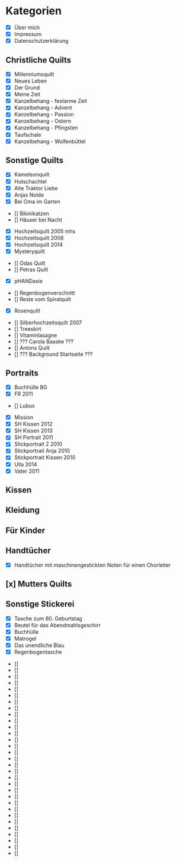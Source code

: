 # Kategorien

- [x] Über mich
- [x] Impressum
- [x] Datenschutzerklärung

## Christliche Quilts

- [x] Millenniumsquilt
- [x] Neues Leben
- [x] Der Grund
- [x] Meine Zeit
- [x] Kanzelbehang - festarme Zeit
- [x] Kanzelbehang - Advent
- [x] Kanzelbehang - Passion
- [x] Kanzelbehang - Ostern
- [x] Kanzelbehang - Pfingsten
- [x] Taufschale
- [x] Kanzelbehang - Wolfenbüttel

## Sonstige Quilts

- [x] Kameleonquilt
- [x] Hutschachtel
- [x] Alte Traktor Liebe
- [x] Anjas Nolde
- [x] Bei Oma im Garten
- [] Bikinikatzen
- [] Häuser bei Nacht
- [x] Hochzeitsquilt 2005 mhs
- [x] Hochzeitsquilt 2008
- [x] Hochzeitsquilt 2014
- [x] Mysteryquilt
- [] Odas Quilt
- [] Petras Quilt
- [x] pHANDasie
- [] Regenbogenverschnitt
- [] Reste vom Spiralquilt
- [x] Rosenquilt
- [] Silberhochzeitsquilt 2007
- [] Treeskirt
- [] Vitaminlasagne
- [] ??? Carola Baaske ???
- [] Antons Quilt
- [] ??? Background Startseite ???

## Portraits

- [x] Buchhülle BG
- [x] FR 2011
- [] Lubus
- [x] Mission
- [x] SH Kissen 2012
- [x] SH Kissen 2013
- [x] SH Portrait 2011
- [x] Stickportrait 2 2010
- [x] Stickportrait Anja 2010
- [x] Stickportrait Kissen 2010
- [x] Ulla 2014
- [x] Vater 2011

## Kissen

## Kleidung

## Für Kinder

## Handtücher

- [x] Handtücher mit maschinengestickten Noten für einen Chorleiter

## [x] Mutters Quilts

## Sonstige Stickerei

- [x] Tasche zum 60. Geburtstag
- [x] Beutel für das Abendmahlsgeschirr
- [x] Buchhülle
- [x] Matrogel
- [x] Das unendliche Blau
- [x] Regenbogentasche
- []
- []
- []
- []
- []
- []
- []
- []
- []
- []
- []
- []
- []
- []
- []
- []
- []
- []
- []
- []
- []
- []
- []
- []
- []
- []
- []
- []
- []
- []
- []
